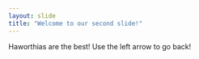 ```yaml
---
layout: slide
title: "Welcome to our second slide!"
---
```

Haworthias are the best!
Use the left arrow to go back!
